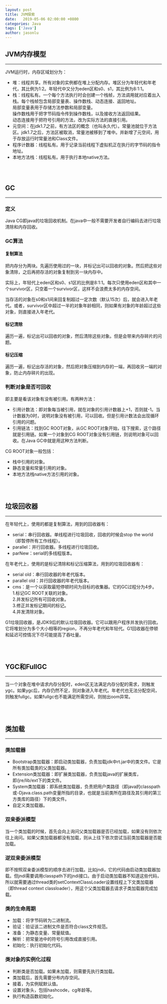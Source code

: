```yaml
---
layout: post
title: JVM探索
date:   2019-05-06 02:00:00 +0800
categories: Java
tags: ['Java']
author: jasonlu
---
```


## JVM内存模型
***
JVM运行时，内存区域划分为：
- 堆：线程共享。所有对象的实例都在堆上分配内存。堆区分为年轻代和年老代，其比例为1:2。年轻代中又分为eden区和s0、s1，其比例为8:1:1。
- 栈：线程私有。一个每个方法执行时会创建一个栈帧，方法调用就对应着出入栈。每个栈帧包含局部变量表、操作数栈、动态连接、返回地址。  
局部变量表用于存储方法参数和局部变量。  
操作数栈用于把字节码指令传到操作数栈，以及接收方法返回结果。  
动态连接用于把符号引用的方法，改为实际方法的直接引用。
- 元空间：在jdk1.7之前，有方法区的概念（也叫永久代）。常量池就位于方法区。jdk1.7之后，方法区被取消，常量池被移到了堆中。并新增了元空间，用于存放运行时常量池和Class文件。
- 程序计数器：线程私有。用于记录当前线程下虚拟机正在执行的字节码的指令地址。
- 本地方法栈：线程私有。用于执行本地native方法。

<br/>
<br/>

## GC
***
### 定义
Java CG即java的垃圾回收机制。在java中一般不需要开发者自行编码去进行垃圾清除和内存回收。

### GC算法
#### 复制算法
把内存分为两块。先遍历使用过的一块，并标记出可以回收的对象。然后把这些对象清除，之后再把存活的对象复制到另一块内存中。

实际上，年轻代上eden区和s0、s1区的比例是8:1:1。每次只使用eden区和其中一个survivor区，只空着一个survivor区，这样不会浪费太多的内存空间。

当存活的对象在s0和s1间来回复制超过一定次数（默认15次）后，就会进入年老代。或者，survivor区中超过一半的对象年龄相同，则如果有对象的年龄超过这些对象，则直接进入年老代。

#### 标记清除
遍历一遍，标记出可以回收的对象，然后清除这些对象。但是会带来内存碎片的问题。

#### 标记压缩
遍历一遍，标记出存活的对象，然后把对象压缩到内存的一端，再回收另一端的对象，防止内存碎片的出现。

### 判断对象是否可回收
即主要是看该对象有没有被引用。有两种方法：
- 引用计数法：即对象每当被引用，就在对象的引用计数器上+1，否则就-1。当计数器为0时，说明对象没有被引用，可以回收。但是引用计数法会出现循环引用的问题。
- 引用链法：找到GC ROOT对象，从GC ROOT对象开始，往下搜索，这个路径就是引用链。如果一个对象到CG ROOT对象没有引用链，则说明对象可以回收。在Java GC中就是用这种方法判断。

CG ROOT对象一般包括：
- 栈中引用的对象。
- 静态变量和常量引用的对象。
- 本地方法栈native方法引用的对象。

<br/>
<br/>

## 垃圾回收器
***
在年轻代上，使用的都是复制算法，用到的回收器有：
- serial：串行回收器。单线程进行垃圾回收，回收的时候会stop the world（即暂停所有工作线程）。
- parallel：并行回收器。多线程进行垃圾回收。
- parNew：serial的多线程版本。

在年老代上，使用的是标记清除和标记压缩算法，用到的垃圾回收器有：
- serial old：串行回收器的年老代版本。
- parallel old：并行回收器的年老代版本。
- cms：是一个以获取最短停顿时间为目标的收集器。它的GC过程分为4步。  
  1.标记GC ROOT关联的对象。  
  2.并发标记所有可回收对象。  
  3.修正并发标记期间的标记。  
  4.并发清除对象。

G1垃圾回收器，是JDK9后的默认垃圾回收器。它可以跟用户程序并发执行回收。它将堆划分为多个大小相等的region，不再分年老代和年轻代。G1回收器在停顿和延迟可控情况下尽可能提高了吞吐量。

<br/>
<br/>

## YGC和FullGC
***
当一个对象在堆中请求内存分配时，eden区无法满足内存分配的需求，则触发ygc。如果ygc后，内存仍然不足，则对象进入年老代。年老代也无法分配空间，则触发fullgc。如果fullgc也不能满足所需空间，则抛出oom异常。

<br/>
<br/>

## 类加载
***
### 类加载器
- Bootstrap类加载器：即启动类加载器，负责加载jdk中rt.jar中的类文件。它是所有类加载类的父类加载器。
- Extension类加载器：即扩展类加载器，负责加载java的扩展类库，即/jre/lib/ext下的类文件。
- System类加载器：即系统类加载器，负责把用户类路径（即java的classpath或-Djava.class.path变量所指的目录，也就是当前类所在路径及其引用的第三方类库的路径）下的类文件。
- 自定义类加载器。

### 双亲委派模型
当一个类加载的时候，首先会向上询问父类加载器是否已经加载，如果没有则依次往上询问。如果父类加载器都没有加载，则从上往下依次尝试当前类加载器是否能加载。

### 逆双亲委派模型
即不按照双亲委派模型的顺序去进行加载。比如jndi，它的代码由启动类加载器加载。但jndi需要调用classpath下的jndi接口。由于启动类加载器不知道这些代码，所以就需要通过thread类的setContextClassLoader设置线程上下文类加载器（即thread context classloader），用这个父类加载器去请求子类加载器完成加载。

### 类的生命周期
- 加载：将字节码转为二进制流。
- 验证：验证该二进制文件是否符合class文件规范。
- 准备：为静态变量、常量赋值。
- 解析：把常量池中的符号引用改成直接引用。
- 初始化：执行初始化代码。

### 类对象的实例化过程
- 判断类是否加载。如果未加载，则需要先执行类加载。
- 类加载后，首先需要分布内存空间。
- 接着，为实例赋默认值。
- 设置对象头，包括hashcode，cg年龄等。
- 执行构造函数初始化。

